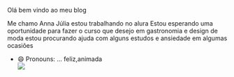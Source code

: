 Olá bem vindo ao meu blog

Me chamo Anna Júlia 
estou trabalhando no alura
Estou esperando uma oportunidade para fazer o curso que desejo em gastronomia e design de moda 
estou procurando ajuda com alguns estudos e ansiedade em algumas ocasiões
- 😄 Pronouns: ... feliz,animada   
![](https://cdn.dicionariopopular.com/imagens/boo-dormindo.gif)
